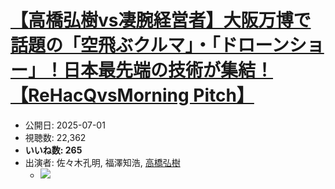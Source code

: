 # [【高橋弘樹vs凄腕経営者】大阪万博で話題の「空飛ぶクルマ」・「ドローンショー」！日本最先端の技術が集結！【ReHacQvsMorning Pitch】](https://www.youtube.com/watch?v=w15LSyBqLew)
-   公開日: 2025-07-01
-   視聴数: 22,362
-   **いいね数: 265**
-   出演者: 佐々木孔明, 福澤知浩, [高橋弘樹](/rehacq_fan/people/高橋弘樹 "wikilink")
    - [![](https://img.youtube.com/vi/w15LSyBqLew/hqdefault.jpg)](https://www.youtube.com/watch?v=w15LSyBqLew)
